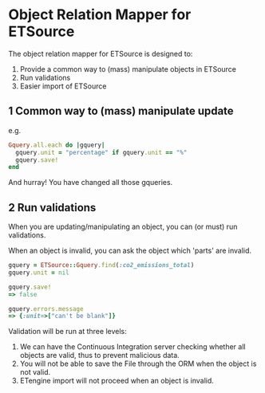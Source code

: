 # Object Relation Mapper for ETSource

The object relation mapper for ETSource is designed to:

1. Provide a common way to (mass) manipulate objects in ETSource
2. Run validations
3. Easier import of ETSource

## 1 Common way to (mass) manipulate update

e.g.

```Ruby
Gquery.all.each do |gquery|
  gquery.unit = "percentage" if gquery.unit == "%"
  gquery.save!
end
```

And hurray! You have changed all those gqueries.

## 2 Run validations

When you are updating/manipulating an object, you can (or must) run validations.

When an object is invalid, you can ask the object which 'parts' are invalid.

```Ruby
gquery = ETSource::Gquery.find(:co2_emissions_total)
gquery.unit = nil

gquery.save!
=> false

gquery.errors.message
=> {:unit=>["can't be blank"]}
```

Validation will be run at three levels:

1. We can have the Continuous Integration server checking whether all objects
are valid, thus to prevent malicious data.
2. You will not be able to save the File through the ORM when the object is not
valid.
3. ETengine import will not proceed when an object is invalid.